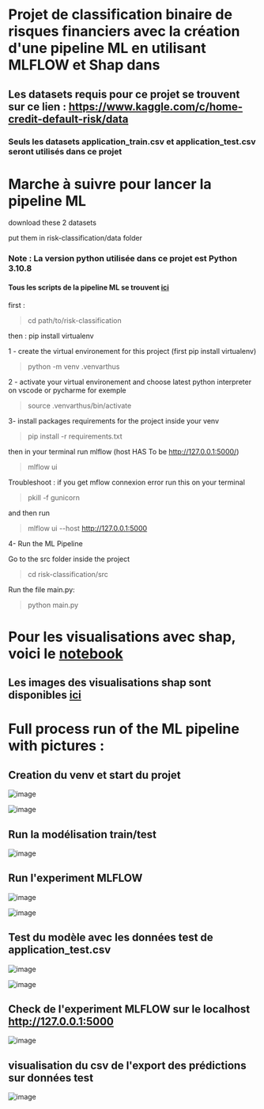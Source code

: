 # Projet de classification binaire de risques financiers avec la création d'une pipeline ML en utilisant MLFLOW et Shap dans 



## Les datasets requis pour ce projet se trouvent sur ce lien : https://www.kaggle.com/c/home-credit-default-risk/data
### Seuls les datasets application_train.csv et application_test.csv seront utilisés dans ce projet



# Marche à suivre pour lancer la pipeline ML

download these 2 datasets

put them in risk-classification/data folder

### Note :  La version python utilisée dans ce projet est Python 3.10.8 
#### Tous les scripts de la pipeline ML se trouvent [ici](src)

first : 

>cd path/to/risk-classification

then : pip install virtualenv

1 - create the virtual environement for this project (first pip install virtualenv)

>python -m venv .venvarthus

2 - activate your virtual environement and choose latest python interpreter on vscode or pycharme for exemple

>source .venvarthus/bin/activate

3- install packages requirements for the project inside your venv

>pip install -r requirements.txt

then in your terminal run mlflow (host HAS To be http://127.0.0.1:5000/)

>mlflow ui

Troubleshoot : if you get mflow connexion error run this on your terminal 

>pkill -f gunicorn

and then run 

>mlflow ui --host http://127.0.0.1:5000

4- Run the ML Pipeline

Go to the src folder inside the project

>cd risk-classification/src

Run the file main.py:

>python main.py


# Pour les visualisations avec shap, voici le [notebook](notebook/notebook-avec-shap.ipynb)
## Les images des visualisations shap sont disponibles [ici](shap-plots)





# Full process run of the ML pipeline with pictures : 

## Creation du venv et start du projet

![image](https://i.postimg.cc/kGpwbN7k/Capture-d-e-cran-2023-01-17-a-17-01-56.png)

![image](https://i.postimg.cc/257wwNzd/Capture-d-e-cran-2023-01-17-a-17-03-35.png)


## Run la modélisation train/test

![image](https://i.postimg.cc/LXy3ckgn/Capture-d-e-cran-2023-01-17-a-17-12-06.png)


## Run l'experiment MLFLOW

![image](https://i.postimg.cc/0jb0P67Z/Capture-d-e-cran-2023-01-17-a-17-17-39-min.png)

![image](https://i.postimg.cc/BQPBzKSn/Capture-d-e-cran-2023-01-17-a-17-17-55-min.png)

## Test du modèle avec les données test de application_test.csv
![image](https://i.postimg.cc/L5wBXHTS/Capture-d-e-cran-2023-01-17-a-17-18-08-min.png)

![image](https://i.postimg.cc/8CS4MzVP/Capture-d-e-cran-2023-01-17-a-17-19-27-min.png)

## Check de l'experiment MLFLOW sur le localhost http://127.0.0.1:5000
![image](https://i.postimg.cc/vZRtwZTL/Capture-d-e-cran-2023-01-17-a-17-20-00-min.png)

## visualisation du csv de l'export des prédictions sur données test
![image](https://i.postimg.cc/4NcxqJrg/Capture-d-e-cran-2023-01-17-a-17-19-04-min.png)


